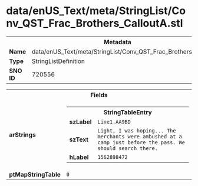 <h1>data/enUS_Text/meta/StringList/Conv_QST_Frac_Brothers_CalloutA.stl</h1><table><tr><th colspan="100%">Metadata</th></tr><tr><td><b>Name</b></td><td>data/enUS_Text/meta/StringList/Conv_QST_Frac_Brothers_CalloutA.stl</td></tr><tr><td><b>Type</b></td><td>StringListDefinition</td></tr><tr><td><b>SNO ID</b></td><td>720556</td></tr></table>

<table><tr><th colspan="100%">Fields</th></tr><tr><td><b>arStrings</b></td><td><table><tr><th colspan="100%">StringTableEntry</th></tr><tr><td><b>szLabel</b></td><td><code>Line1.AA9BD</code></td></tr><tr><td><b>szText</b></td><td><code>Light, I was hoping... The merchants were ambushed at a camp just before the pass. We should search there.</code></td></tr><tr><td><b>hLabel</b></td><td><code>1562898472</code></td></tr></table>


</td></tr><tr><td><b>ptMapStringTable</b></td><td><code>0</code></td></tr></table>

